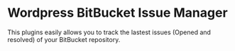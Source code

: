 # Wordpress BitBucket Issue Manager

This plugins easily allows you to track the lastest issues (Opened and resolved) of your BitBucket repository.
